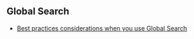 ## Global Search

- [Best practices considerations when you use Global Search](https://help.salesforce.com/articleView?id=000319256&language=en_US&type=1&mode=1)


